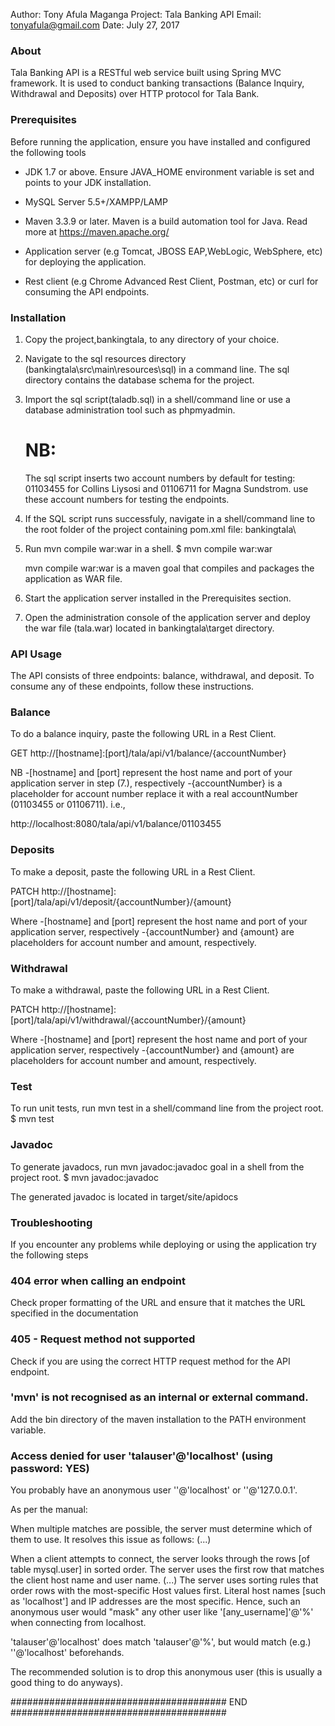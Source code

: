 Author: Tony Afula Maganga
Project: Tala Banking API
Email: tonyafula@gmail.com
Date: July 27, 2017


### About

Tala Banking API is a RESTful web service built using Spring MVC framework. It is used to 
conduct banking transactions (Balance Inquiry, Withdrawal and Deposits)
over HTTP protocol for Tala Bank. 



### Prerequisites

Before running the application, ensure you have installed and configured
the following tools

- JDK 1.7 or above.
  Ensure JAVA_HOME environment variable is set and points to your JDK installation.
  
- MySQL Server 5.5+/XAMPP/LAMP
- Maven 3.3.9 or later. Maven is a build automation tool for Java. Read more at https://maven.apache.org/
- Application server (e.g Tomcat, JBOSS EAP,WebLogic, WebSphere, etc) for deploying the application.
- Rest client (e.g Chrome Advanced Rest Client, Postman, etc) or curl for consuming the API endpoints.



### Installation
1. Copy the project,bankingtala, to any directory of your choice.

2. Navigate to the sql resources directory (bankingtala\src\main\resources\sql) in a command line. The sql directory
   contains the database schema for the project.
   
3. Import the sql script(taladb.sql) in a shell/command line or use a database administration
   tool such as phpmyadmin.
   
   NB:
   ==
   The sql script inserts two account numbers by default for testing: 01103455 for Collins Liysosi
   and 01106711 for Magna Sundstrom.
   use these account numbers for testing the endpoints.
   
4. If the SQL script runs successfuly, navigate in a shell/command line to the root folder of the project 
   containing pom.xml file: bankingtala\
   
5. Run mvn compile war:war in a shell. 
    $ mvn compile war:war 
	
   mvn compile war:war is a maven goal that compiles and packages
   the application as WAR file.
   

6. Start the application server installed in the Prerequisites section.


7. Open the administration console of the application server and deploy the war file (tala.war) located in bankingtala\target directory.



### API Usage

The API consists of three endpoints: balance, withdrawal, and deposit. To consume
any of these endpoints, follow these instructions.


### Balance

To do a balance inquiry, paste the following URL in a Rest Client.


GET http://[hostname]:[port]/tala/api/v1/balance/{accountNumber}

NB
-[hostname] and [port] represent the host name and port of your application server in step (7.), respectively
-{accountNumber} is a placeholder for account number replace it with
 a real accountNumber (01103455 or 01106711). i.e.,
   
   http://localhost:8080/tala/api/v1/balance/01103455



### Deposits

To make a deposit, paste the following URL in a Rest Client.


PATCH http://[hostname]:[port]/tala/api/v1/deposit/{accountNumber}/{amount}

Where 
-[hostname] and [port] represent the host name and port of your application server, respectively
-{accountNumber} and {amount} are placeholders for account number and amount, respectively.



### Withdrawal

To make a withdrawal, paste the following URL in a Rest Client.

PATCH http://[hostname]:[port]/tala/api/v1/withdrawal/{accountNumber}/{amount}

Where 
-[hostname] and [port] represent the host name and port of your application server, respectively
-{accountNumber} and {amount} are placeholders for account number and amount, respectively.







### Test
To run unit tests, run mvn test in a shell/command line from the project root.
  $ mvn test
 
 
 

### Javadoc 
To generate javadocs, run mvn javadoc:javadoc goal in a shell from the project root.
  $ mvn javadoc:javadoc

The generated javadoc is located in target/site/apidocs
  



### Troubleshooting

If you encounter any problems while deploying or using
the application try the following steps


### 404 error when calling an endpoint

Check proper formatting of the URL and ensure that it matches
the URL specified in the documentation

### 405 - Request method not supported

Check if you are using the correct HTTP request method for the 
API endpoint.


### 'mvn' is not recognised as an internal or external command.

Add the bin directory of the maven installation to the PATH environment variable.


### Access denied for user 'talauser'@'localhost' (using password: YES)

You probably have an anonymous user ''@'localhost' or ''@'127.0.0.1'.

As per the manual:

When multiple matches are possible, the server must determine which of them to use. It resolves this issue as follows: (...)

When a client attempts to connect, the server looks through the rows [of table mysql.user] in sorted order.
The server uses the first row that matches the client host name and user name.
(...) The server uses sorting rules that order rows with the most-specific Host values first. Literal host names [such as 'localhost'] and IP addresses are the most specific.
Hence, such an anonymous user would "mask" any other user like '[any_username]'@'%' when connecting from localhost.

'talauser'@'localhost' does match 'talauser'@'%', but would match (e.g.) ''@'localhost' beforehands.

The recommended solution is to drop this anonymous user (this is usually a good thing to do anyways).

   
   





#######################################
 END
#######################################